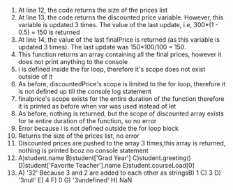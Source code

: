 1) At line 12, the code returns the size of the prices list
2) At line 13, the code returns the discounted price variable. However, this variable is updated 3 times. The value of the last update, i.e, 300*(1 - 0.5) = 150 is returned
3) At line 14, the value of the last finalPrice is returned (as this variable is updated 3 times). The last update was 150*100/100 = 150. 
4) This function returns an array containing all the final prices, however it does not print anything to the console
5) i is defined inside the for loop, therefore it's scope does not exist outside of it
6) As before, discountedPrice's scope is limited to the for loop, therefore it is not defined up till the console log statement
7) finalprice's scope exists for the entire duration of the function therefore it is printed as before when var was used instead of let
8) As before, nothing is returned, but the scope of discounted array exists for te entire duration of the function, so no error
9) Error because i is not defined outside the for loop block
10) Returns the size of the prices list, no error
11) Discounted prices are pushed to the array 3 times,this array is returned, nothing is printed bcoz no console statement
12) A)student.name B)student['Grad Year'] C)student.greeting() D)student['Favorite Teacher'].name E)student.courseLoad[0] 
13) A) '32' Because 3 and 2 are added to each other as stringsB) 1 C) 3 D) '3null' E) 4 F) 0 G) '3undefined' H) NaN
